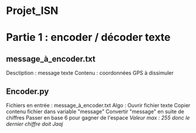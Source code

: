 # Projet_ISN
 
Partie 1 : encoder / décoder texte
=
message_à_encoder.txt
-
Desctiption : message texte
Contenu : coordonnées GPS à dissimuler

Encoder.py
-
Fichiers en entrée : message_à_encoder.txt
Algo :
	Ouvrir fichier texte
	Copier contenu fichier dans variable "message"
	Convertir "message" en suite de chiffres
	Passer en base 6 pour gagner de l'espace
		<em> Valeur max : 255 donc le dernier chiffre doit <em>
	Jaaj
